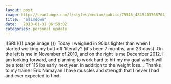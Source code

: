 ```yaml
---
layout: post
image: http://seanlange.com/f/styles/medium/public/75546_4845403768704_251241910_n.jpg
title:  "Slimdown"
date:   2013-01-31 06:59:02
categories: personal update
---
```


<span class="float-right">![SRL]({{ page.image }})</span> Today I weighed in 90lbs lighter than when I started working my butt off 'literally'! (it's been 7 months, and 23 days). On the left is me in November of 2010, and on the right is me December 2012. I am looking forward, and planning to work hard to hit my my goal which will be a total of 115 lbs early next year. In addition to the weight loss... Thanks to my trainer Eric Namayan I have muscles and strength that I never I had and ever expected to find.
